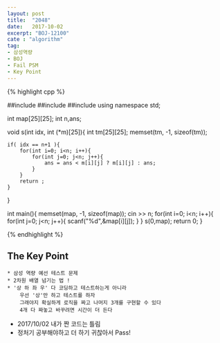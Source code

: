 ```yaml
---
layout: post
title:  "2048"
date:   2017-10-02
excerpt: "BOJ-12100"
cate : "algorithm"
tag:
- 삼성역량 
- BOJ
- Fail PSM
- Key Point
---
```


{% highlight cpp %}

##include <iostream>
##include <algorithm>
##include <cstring>
using namespace std;

int map[25][25];
int n,ans;

void s(int idx, int (*m)[25]){
    int tm[25][25];
    memset(tm, -1, sizeof(tm));
    
    if( idx == n+1 ){
        for(int i=0; i<n; i++){
            for(int j=0; j<n; j++){
                ans = ans < m[i][j] ? m[i][j] : ans;
            }
        }
        return ;
    }
}

int main(){
    memset(map, -1, sizeof(map));
    cin >> n;
    for(int i=0; i<n; i++){
        for(int j=0; j<n; j++){
            scanf("%d",&map[i][j]);
        }
    }
    s(0,map);
    return 0;
}

{% endhighlight %}


## The Key Point
    * 삼성 역량 예선 테스트 문제
    * 2차원 배열 넘기는 법 ! 
    * '상 하 좌 우' 다 코딩하고 테스트하는게 아니라
        우선 '상'만 하고 테스트를 하자
        그래야지 확실하게 로직을 짜고 나머지 3개를 구현할 수 있다
        4개 다 짜놓고 바꾸려면 시간이 더 든다
 * 2017/10/02 내가 짠 코드는 틀림
 * 정처기 공부해야하고 더 하기 귀찮아서 Pass!


